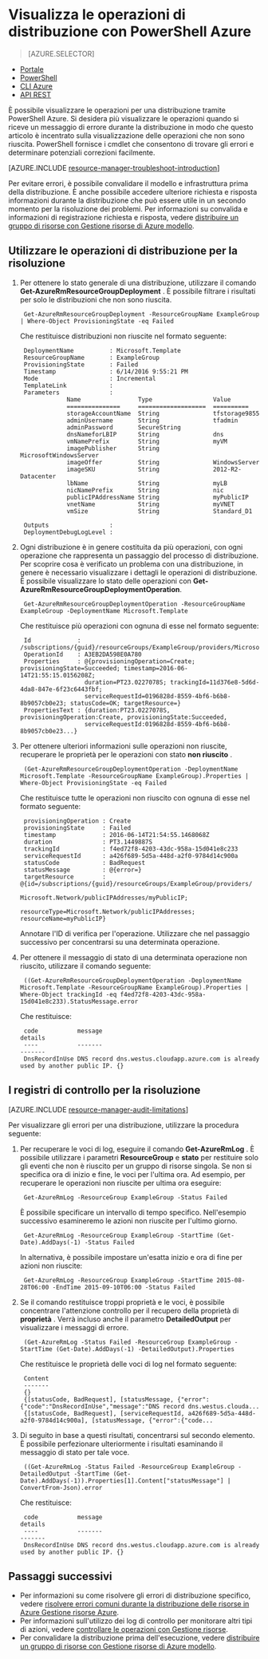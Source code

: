 <properties
   pageTitle="Visualizzare le operazioni di distribuzione con PowerShell | Microsoft Azure"
   description="Descrive come usare PowerShell Azure per rilevare i problemi di distribuzione di Manager delle risorse."
   services="azure-resource-manager,virtual-machines"
   documentationCenter=""
   tags="top-support-issue"
   authors="tfitzmac"
   manager="timlt"
   editor=""/>

<tags
   ms.service="azure-resource-manager"
   ms.devlang="na"
   ms.topic="article"
   ms.tgt_pltfrm="vm-multiple"
   ms.workload="infrastructure"
   ms.date="06/14/2016"
   ms.author="tomfitz"/>

# <a name="view-deployment-operations-with-azure-powershell"></a>Visualizza le operazioni di distribuzione con PowerShell Azure

> [AZURE.SELECTOR]
- [Portale](resource-manager-troubleshoot-deployments-portal.md)
- [PowerShell](resource-manager-troubleshoot-deployments-powershell.md)
- [CLI Azure](resource-manager-troubleshoot-deployments-cli.md)
- [API REST](resource-manager-troubleshoot-deployments-rest.md)

È possibile visualizzare le operazioni per una distribuzione tramite PowerShell Azure. Si desidera più visualizzare le operazioni quando si riceve un messaggio di errore durante la distribuzione in modo che questo articolo è incentrato sulla visualizzazione delle operazioni che non sono riuscita. PowerShell fornisce i cmdlet che consentono di trovare gli errori e determinare potenziali correzioni facilmente.

[AZURE.INCLUDE [resource-manager-troubleshoot-introduction](../includes/resource-manager-troubleshoot-introduction.md)]

Per evitare errori, è possibile convalidare il modello e infrastruttura prima della distribuzione. È anche possibile accedere ulteriore richiesta e risposta informazioni durante la distribuzione che può essere utile in un secondo momento per la risoluzione dei problemi. Per informazioni su convalida e informazioni di registrazione richiesta e risposta, vedere [distribuire un gruppo di risorse con Gestione risorse di Azure modello](resource-group-template-deploy.md).

## <a name="use-deployment-operations-to-troubleshoot"></a>Utilizzare le operazioni di distribuzione per la risoluzione

1. Per ottenere lo stato generale di una distribuzione, utilizzare il comando **Get-AzureRmResourceGroupDeployment** . È possibile filtrare i risultati per solo le distribuzioni che non sono riuscita.

        Get-AzureRmResourceGroupDeployment -ResourceGroupName ExampleGroup | Where-Object ProvisioningState -eq Failed
        
    Che restituisce distribuzioni non riuscite nel formato seguente:
        
        DeploymentName          : Microsoft.Template
        ResourceGroupName       : ExampleGroup
        ProvisioningState       : Failed
        Timestamp               : 6/14/2016 9:55:21 PM
        Mode                    : Incremental
        TemplateLink            :
        Parameters              :
                    Name                Type                 Value
                    ===============     ===================  ==========
                    storageAccountName  String               tfstorage9855
                    adminUsername       String               tfadmin
                    adminPassword       SecureString
                    dnsNameforLBIP      String               dns
                    vmNamePrefix        String               myVM
                    imagePublisher      String               MicrosoftWindowsServer
                    imageOffer          String               WindowsServer
                    imageSKU            String               2012-R2-Datacenter
                    lbName              String               myLB
                    nicNamePrefix       String               nic
                    publicIPAddressName String               myPublicIP
                    vnetName            String               myVNET
                    vmSize              String               Standard_D1

        Outputs                 :
        DeploymentDebugLogLevel :

2. Ogni distribuzione è in genere costituita da più operazioni, con ogni operazione che rappresenta un passaggio del processo di distribuzione. Per scoprire cosa è verificato un problema con una distribuzione, in genere è necessario visualizzare i dettagli le operazioni di distribuzione. È possibile visualizzare lo stato delle operazioni con **Get-AzureRmResourceGroupDeploymentOperation**.

        Get-AzureRmResourceGroupDeploymentOperation -ResourceGroupName ExampleGroup -DeploymentName Microsoft.Template
        
    Che restituisce più operazioni con ognuna di esse nel formato seguente:
        
        Id             : /subscriptions/{guid}/resourceGroups/ExampleGroup/providers/Microsoft.Resources/deployments/Microsoft.Template/operations/A3EB2DA598E0A780
        OperationId    : A3EB2DA598E0A780
        Properties     : @{provisioningOperation=Create; provisioningState=Succeeded; timestamp=2016-06-14T21:55:15.0156208Z;
                         duration=PT23.0227078S; trackingId=11d376e8-5d6d-4da8-847e-6f23c6443fbf;
                         serviceRequestId=0196828d-8559-4bf6-b6b8-8b9057cb0e23; statusCode=OK; targetResource=}
        PropertiesText : {duration:PT23.0227078S, provisioningOperation:Create, provisioningState:Succeeded,
                         serviceRequestId:0196828d-8559-4bf6-b6b8-8b9057cb0e23...}

3. Per ottenere ulteriori informazioni sulle operazioni non riuscite, recuperare le proprietà per le operazioni con stato **non riuscito** .

        (Get-AzureRmResourceGroupDeploymentOperation -DeploymentName Microsoft.Template -ResourceGroupName ExampleGroup).Properties | Where-Object ProvisioningState -eq Failed
        
    Che restituisce tutte le operazioni non riuscito con ognuna di esse nel formato seguente:
        
        provisioningOperation : Create
        provisioningState     : Failed
        timestamp             : 2016-06-14T21:54:55.1468068Z
        duration              : PT3.1449887S
        trackingId            : f4ed72f8-4203-43dc-958a-15d041e8c233
        serviceRequestId      : a426f689-5d5a-448d-a2f0-9784d14c900a
        statusCode            : BadRequest
        statusMessage         : @{error=}
        targetResource        : @{id=/subscriptions/{guid}/resourceGroups/ExampleGroup/providers/
                                Microsoft.Network/publicIPAddresses/myPublicIP;
                                resourceType=Microsoft.Network/publicIPAddresses; resourceName=myPublicIP}

    Annotare l'ID di verifica per l'operazione. Utilizzare che nel passaggio successivo per concentrarsi su una determinata operazione.

4. Per ottenere il messaggio di stato di una determinata operazione non riuscito, utilizzare il comando seguente:

        ((Get-AzureRmResourceGroupDeploymentOperation -DeploymentName Microsoft.Template -ResourceGroupName ExampleGroup).Properties | Where-Object trackingId -eq f4ed72f8-4203-43dc-958a-15d041e8c233).StatusMessage.error
        
    Che restituisce:
        
        code           message                                                                        details
        ----           -------                                                                        -------
        DnsRecordInUse DNS record dns.westus.cloudapp.azure.com is already used by another public IP. {}

## <a name="use-audit-logs-to-troubleshoot"></a>I registri di controllo per la risoluzione

[AZURE.INCLUDE [resource-manager-audit-limitations](../includes/resource-manager-audit-limitations.md)]

Per visualizzare gli errori per una distribuzione, utilizzare la procedura seguente:

1. Per recuperare le voci di log, eseguire il comando **Get-AzureRmLog** . È possibile utilizzare i parametri **ResourceGroup** e **stato** per restituire solo gli eventi che non è riuscito per un gruppo di risorse singola. Se non si specifica ora di inizio e fine, le voci per l'ultima ora.
Ad esempio, per recuperare le operazioni non riuscite per ultima ora eseguire:

        Get-AzureRmLog -ResourceGroup ExampleGroup -Status Failed

    È possibile specificare un intervallo di tempo specifico. Nell'esempio successivo esamineremo le azioni non riuscite per l'ultimo giorno. 

        Get-AzureRmLog -ResourceGroup ExampleGroup -StartTime (Get-Date).AddDays(-1) -Status Failed
      
    In alternativa, è possibile impostare un'esatta inizio e ora di fine per azioni non riuscite:

        Get-AzureRmLog -ResourceGroup ExampleGroup -StartTime 2015-08-28T06:00 -EndTime 2015-09-10T06:00 -Status Failed

2. Se il comando restituisce troppi proprietà e le voci, è possibile concentrare l'attenzione controllo per il recupero della proprietà di **proprietà** . Verrà incluso anche il parametro **DetailedOutput** per visualizzare i messaggi di errore.

        (Get-AzureRmLog -Status Failed -ResourceGroup ExampleGroup -StartTime (Get-Date).AddDays(-1) -DetailedOutput).Properties
        
    Che restituisce le proprietà delle voci di log nel formato seguente:
        
        Content
        -------
        {} 
        {[statusCode, BadRequest], [statusMessage, {"error":{"code":"DnsRecordInUse","message":"DNS record dns.westus.clouda...
        {[statusCode, BadRequest], [serviceRequestId, a426f689-5d5a-448d-a2f0-9784d14c900a], [statusMessage, {"error":{"code...

3. Di seguito in base a questi risultati, concentrarsi sul secondo elemento. È possibile perfezionare ulteriormente i risultati esaminando il messaggio di stato per tale voce.

        ((Get-AzureRmLog -Status Failed -ResourceGroup ExampleGroup -DetailedOutput -StartTime (Get-Date).AddDays(-1)).Properties[1].Content["statusMessage"] | ConvertFrom-Json).error
        
    Che restituisce:
        
        code           message                                                                        details
        ----           -------                                                                        -------
        DnsRecordInUse DNS record dns.westus.cloudapp.azure.com is already used by another public IP. {}



## <a name="next-steps"></a>Passaggi successivi

- Per informazioni su come risolvere gli errori di distribuzione specifico, vedere [risolvere errori comuni durante la distribuzione delle risorse in Azure Gestione risorse Azure](resource-manager-common-deployment-errors.md).
- Per informazioni sull'utilizzo dei log di controllo per monitorare altri tipi di azioni, vedere [controllare le operazioni con Gestione risorse](resource-group-audit.md).
- Per convalidare la distribuzione prima dell'esecuzione, vedere [distribuire un gruppo di risorse con Gestione risorse di Azure modello](resource-group-template-deploy.md).

